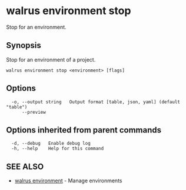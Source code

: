 # walrus environment stop

Stop for an environment.

## Synopsis

Stop for an environment of a project.

```
walrus environment stop <environment> [flags]
```

## Options

```
  -o, --output string   Output format [table, json, yaml] (default "table")
      --preview         
```

## Options inherited from parent commands

```
  -d, --debug   Enable debug log
  -h, --help    Help for this command
```

## SEE ALSO

* [walrus environment](walrus_environment)	 - Manage environments

